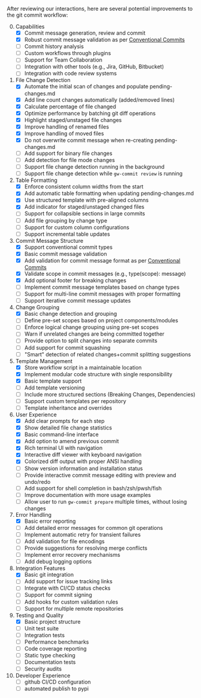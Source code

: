 After reviewing our interactions, here are several potential improvements to the git commit workflow:

0. Capabilities
    - [x] Commit message generation, review and commit
    - [x] Robust commit message validation as per [Conventional Commits](https://www.conventionalcommits.org/en/v1.0.0-beta.2/)
    - [ ] Commit history analysis
    - [ ] Custom workflows through plugins
    - [ ] Support for Team Collaboration
    - [ ] Integration with other tools (e.g., Jira, GitHub, Bitbucket)
    - [ ] Integration with code review systems
1. File Change Detection
    - [x] Automate the initial scan of changes and populate pending-changes.md
    - [x] Add line count changes automatically (added/removed lines)
    - [x] Calculate percentage of file changed
    - [x] Optimize performance by batching git diff operations
    - [x] Highlight staged/unstaged file changes
    - [x] Improve handling of renamed files
    - [x] Improve handling of moved files
    - [x] Do not overwrite commit message when re-creating pending-changes.md
    - [ ] Add support for binary file changes
    - [ ] Add detection for file mode changes
    - [ ] Support file change detection running in the background
    - [ ] Support file change detection while `gw-commit review` is running
2. Table Formatting
    - [x] Enforce consistent column widths from the start
    - [x] Add automatic table formatting when updating pending-changes.md
    - [x] Use structured template with pre-aligned columns
    - [x] Add indicator for staged/unstaged changed files
    - [ ] Support for collapsible sections in large commits
    - [ ] Add file grouping by change type
    - [ ] Support for custom column configurations
    - [ ] Support incremental table updates
3. Commit Message Structure
    - [x] Support conventional commit types
    - [x] Basic commit message validation
    - [x] Add validation for commit message format as per [Conventional Commits](https://www.conventionalcommits.org/en/v1.0.0-beta.2/)
    - [x] Validate scope in commit messages (e.g., type(scope): message)
    - [x] Add optional footer for breaking changes
    - [ ] Implement commit message templates based on change types
    - [ ] Support for multi-line commit messages with proper formatting
    - [ ] Support iterative commit message updates
4. Change Grouping
    - [x] Basic change detection and grouping
    - [ ] Define pre-set scopes based on project components/modules
    - [ ] Enforce logical change grouping using pre-set scopes
    - [ ] Warn if unrelated changes are being committed together
    - [ ] Provide option to split changes into separate commits
    - [ ] Add support for commit squashing
    - [ ] "Smart" detection of related changes+commit splitting suggestions
5. Template Management
    - [x] Store workflow script in a maintainable location
    - [x] Implement modular code structure with single responsibility
    - [x] Basic template support
    - [ ] Add template versioning
    - [ ] Include more structured sections (Breaking Changes, Dependencies)
    - [ ] Support custom templates per repository
    - [ ] Template inheritance and overrides
6. User Experience
    - [x] Add clear prompts for each step
    - [x] Show detailed file change statistics
    - [x] Basic command-line interface
    - [x] Add option to amend previous commit
    - [x] Rich terminal UI with navigation
    - [x] Interactive diff viewer with keyboard navigation
    - [x] Colorized diff output with proper ANSI handling
    - [ ] Show version information and installation status
    - [ ] Provide interactive commit message editing with preview and undo/redo
    - [ ] Add support for shell completion in bash/zsh/pwsh/fish
    - [ ] Improve documentation with more usage examples
    - [ ] Allow user to run `gw-commit prepare` multiple times, without losing changes
7. Error Handling
    - [x] Basic error reporting
    - [ ] Add detailed error messages for common git operations
    - [ ] Implement automatic retry for transient failures
    - [ ] Add validation for file encodings
    - [ ] Provide suggestions for resolving merge conflicts
    - [ ] Implement error recovery mechanisms
    - [ ] Add debug logging options
8. Integration Features
    - [x] Basic git integration
    - [ ] Add support for issue tracking links
    - [ ] Integrate with CI/CD status checks
    - [ ] Support for commit signing
    - [ ] Add hooks for custom validation rules
    - [ ] Support for multiple remote repositories
9. Testing and Quality
    - [x] Basic project structure
    - [ ] Unit test suite
    - [ ] Integration tests
    - [ ] Performance benchmarks
    - [ ] Code coverage reporting
    - [ ] Static type checking
    - [ ] Documentation tests
    - [ ] Security audits
10. Developer Experience
    - [ ] github CI/CD configuration
    - [ ] automated publish to pypi
